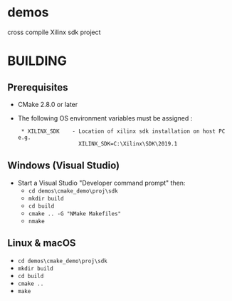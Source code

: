 # demos
 cross compile Xilinx sdk project

BUILDING
========


Prerequisites
-------------------------------

 * CMake 2.8.0 or later
 * The following OS environment variables must be assigned :

        * XILINX_SDK    - Location of xilinx sdk installation on host PC  e.g.  
                          XILINX_SDK=C:\Xilinx\SDK\2019.1
          

Windows (Visual Studio)
-----------------------

 * Start a Visual Studio "Developer command prompt" then:
   * `cd demos\cmake_demo\proj\sdk`
   * `mkdir build`
   * `cd build`
   * `cmake .. -G "NMake Makefiles"`
   * `nmake`

Linux & macOS
--------------
   * `cd demos\cmake_demo\proj\sdk`
   * `mkdir build`
   * `cd build`
   * `cmake ..`
   * `make`
